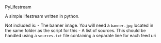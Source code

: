 PyLifestream

A simple lifestream written in python.

Not included is: 
    - The banner image. You will need a `banner.jpg` located in the same folder as the script for this
    - A list of sources. This should be handled using a `sources.txt` file containing a separate line for each feed uri
